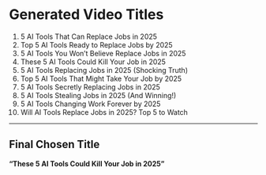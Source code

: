 # Generated Video Titles

1. 5 AI Tools That Can Replace Jobs in 2025   
2. Top 5 AI Tools Ready to Replace Jobs by 2025  
3. 5 AI Tools You Won’t Believe Replace Jobs in 2025  
4. These 5 AI Tools Could Kill Your Job in 2025  
5. 5 AI Tools Replacing Jobs in 2025 (Shocking Truth)  
6. Top 5 AI Tools That Might Take Your Job by 2025  
7. 5 AI Tools Secretly Replacing Jobs in 2025  
8. 5 AI Tools Stealing Jobs in 2025 (And Winning!)  
9. 5 AI Tools Changing Work Forever by 2025  
10. Will AI Tools Replace Jobs in 2025? Top 5 to Watch  

---

## Final Chosen Title
**“These 5 AI Tools Could Kill Your Job in 2025”**
